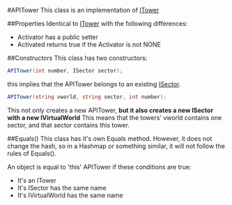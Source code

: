 #APITower
This class is an implementation of [ITower](./Interfaces/ITower.md)

##Properties
Identical to [ITower](./Interfaces/ITower.md)
with the following differences:
* Activator has a public setter
* Activated returns true if the Activator is not NONE

##Constructors
This class has two constructors:
```csharp
APITower(int number, ISector sector);
```
this implies that the APITower belongs to an existing [ISector](./Interfaces/ISector.md).

```csharp
APITower(string vworld, string sector, int number);
```
This not only creates a new APITower, **but it also creates a new ISector with a new IVirtualWorld**
This means that the towers' vworld contains one sector, and that sector contains this tower.

##Equals()
This class has it's own Equals method.
However, it does not change the hash, so in a Hashmap or something similar, it will not follow the rules of Equals().

An object is equal to 'this' APITower if these conditions are true:
* It's an ITower
* It's ISector has the same name
* It's IVirtualWorld has the same name
